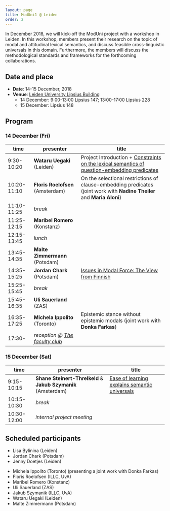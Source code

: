 ```yaml
---
layout: page
title: ModUni1 @ Leiden
order: 2
---
```


In December 2018, we will kick-off the ModUni project with a workshop in
Leiden. In this workshop, members present their research on the topic of modal
and attitudinal lexical semantics, and discuss feasible cross-linguistic
universals in this domain. Furthermore, the members will discuss the
methodological standards and frameworks for the forthcoming collaborations.

## Date and place

* **Date**: 14-15 December, 2018
* **Venue**: [Leiden University Lipsius Building](https://www.universiteitleiden.nl/en/locations/lipsius-building)
	- 14 December: 9:00-13:00 Lipsius 147; 13:00-17:00 Lipsius 228
	- 15 December: Lipsius 148
	
## Program

### 14 December (Fri)

| time        	| presenter                                              	| title                                                                 	|
|-------------	|--------------------------------------------------------	|-----------------------------------------------------------------------	|
| 9:30-10:20  	| **Wataru Uegaki** (Leiden)                                 	| Project Introduction + [Constraints on the lexical semantics of question-embedding predicates](wataru) 	|
| 10:20-11:10 	| **Floris Roelofsen** (Amsterdam) | On the selectional restrictions of clause-embedding predicates (joint work with **Nadine Theiler** and **Maria Aloni**)                                                      	|
| 11:10-11:25 	| *break*                                                  	|                                                                       	|
| 11:25-12:15 	| **Maribel Romero** (Konstanz)                              	|                                                                       	|
| 12:15-13:45 	| *lunch*                                                  	|                                                                       	|
| 13:45-14:35 	| **Malte Zimmermann** (Potsdam)                             	|                                                                       	|
| 14:35-15:25 	| **Jordan Chark** (Potsdam)                                 	| [Issues in Modal Force: The View from Finnish](jordan)                          	|
| 15:25-15:45 	| *break*                                                  	|                                                                       	|
| 15:45-16:35   | **Uli Sauerland** (ZAS) | | 
| 16:35-17:25 	| **Michela Ippolito** (Toronto)  	|    Epistemic stance without epistemic modals    (joint work with **Donka Farkas**)                                                               	|
| 17:30-        | *reception @ [The faculty club](https://www.staff.universiteitleiden.nl/buildings-and-facilities/catering-and-events/faculty-club/faculty-club/humanities?cf=humanities)* | |

### 15 December (Sat)

| time        	| presenter                                             	| title                                         	|
|-------------	|-------------------------------------------------------	|-----------------------------------------------	|
| 9:15-10:15 	| **Shane Steinert-Threlkeld** & **Jakub Szymanik** (Amsterdam) 	| [Ease of learning explains semantic universals](jakub-shane) 	|
| 10:15-10:30 	| *break*                                                 	|                                               	|
| 10:30-12:00 	| *internal project meeting*                                        	|                                               	|


## Scheduled participants

- Lisa Bylinina (Leiden)
- Jordan Chark (Potsdam)
- Jenny Doetjes (Leiden)
<!-- - Regine Eckhard (Konstanz) -->
- Michela Ippolito (Toronto) (presenting a joint work with Donka Farkas)
- Floris Roelofsen (ILLC, UvA)
- Maribel Romero (Konstanz)
- Uli Sauerland (ZAS)
- Jakub Szymanik (ILLC, UvA)
- Wataru Uegaki (Leiden)
- Malte Zimmermann (Potsdam)


